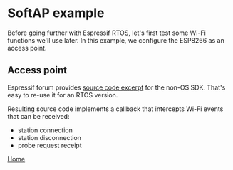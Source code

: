 # SoftAP example #

Before going further with Espressif RTOS, let's first test some Wi-Fi functions we'll use later. In this example, we configure the ESP8266 as an access point.

## Access point ##

Espressif forum provides [source code excerpt](http://bbs.espressif.com/viewtopic.php?f=31&t=227) for the non-OS SDK. That's easy to re-use it for an RTOS version.

Resulting source code implements a callback that intercepts Wi-Fi events that can be received:

* station connection
* station disconnection
* probe request receipt

[Home](design.md)

